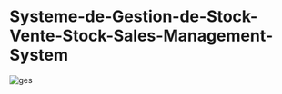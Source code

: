 # Systeme-de-Gestion-de-Stock-Vente-Stock-Sales-Management-System
![ges](https://user-images.githubusercontent.com/108725492/208992649-6c1c627d-1af6-40f1-a74b-a1e5e654b4b7.png)
